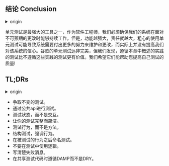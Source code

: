 
## 结论 Conclusion
<details> <summary>origin</summary><div style='border:1px solid #eee;padding:5px;background-color:#F2F2F2'>
Unit tests are one of the most powerful tools that we as software engineers have to make sure that our systems keep working over time in the face of unanticipated changes. But with great power comes great responsibility, and careless use of unit testing can result in a system that requires much more effort to maintain and takes much more effort to change without actually improving our confidence in said system. Unit tests at Google are far from perfect, but we’ve found tests that follow the practices outlined in this chapter to be orders of magnitude more valuable than those that don’t. We hope they’ll help you to improve the quality of your own tests!
</div></details>

单元测试是最强大的工具之一，作为软件工程师，我们必须确保我们的系统在面对不可预期的更改时能够持续工作。但是，功能越强大，责任就越大，粗心的使用单元测试可能导致系统需要付出更多的努力来维护和更改，而实际上并没有提高我们对该系统的信心。谷歌的单元测试远非完美，但我们发现，遵循本章中概述的实践的测试比不遵循这些实践的测试更有价值。我们希望它们能帮助您提高自己测试的质量!

## TL;DRs
<details> <summary>origin</summary><div style='border:1px solid #eee;padding:5px;background-color:#F2F2F2'>

- Strive for unchanging tests.
- Test via public APIs.
- Test state, not interactions.
- Make your tests complete and concise.
- Test behaviors, not methods.
- Structure tests to emphasize behaviors.
- Name tests after the behavior being tested.
- Don’t put logic in tests.
- Write clear failure messages.
- Follow DAMP over DRY when sharing code for tests.
</div></details>

- 争取不变的测试。
- 通过公共api进行测试。
- 测试状态，而不是交互。
- 让你的测试完整而简洁。
- 测试行为，而不是方法。
- 结构测试，强调行为。
- 在被测试的行为之后命名测试。
- 不要在测试中使用逻辑。
- 写清楚失败消息。
- 在共享测试代码时遵循DAMP而不是DRY。